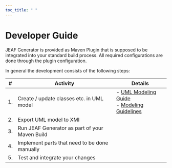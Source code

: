 ```yaml
---
toc_title: " "
---
```


# Developer Guide

JEAF Generator is provided as Maven Plugin that is supposed to be integrated into your standard build process. All required configurations are done through the plugin configuration.

In general the development consists of the following steps:

| #   | Activity                                       | Details                                                                     |
| --- | ---------------------------------------------- | --------------------------------------------------------------------------- |
| 1.  | Create / update classes etc. in UML model      | - [UML Modeling Guide](../uml-modeling-guide)<br/>- [Modeling Guidelines]() |
| 2.  | Export UML model to XMI                        |                                                                             |
| 3.  | Run JEAF Generator as part of your Maven Build |                                                                             |
| 4.  | Implement parts that need to be done manually  |                                                                             |
| 5.  | Test and integrate your changes                |                                                                             |